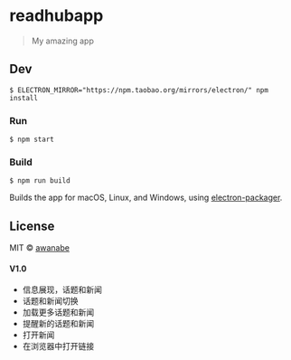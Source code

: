 # readhubapp

> My amazing app


## Dev

```
$ ELECTRON_MIRROR="https://npm.taobao.org/mirrors/electron/" npm install
```

### Run

```
$ npm start
```

### Build

```
$ npm run build
```

Builds the app for macOS, Linux, and Windows, using [electron-packager](https://github.com/electron-userland/electron-packager).


## License

MIT © [awanabe](http://readhub.me)


#### V1.0
* 信息展现，话题和新闻
* 话题和新闻切换
* 加载更多话题和新闻
* 提醒新的话题和新闻
* 打开新闻
* 在浏览器中打开链接